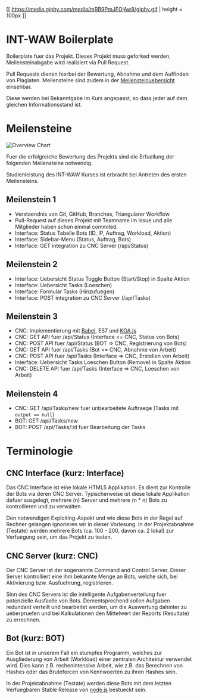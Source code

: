 [[ https://media.giphy.com/media/mRB9PmJFOjAw8/giphy.gif | height = 100px ]]

# INT-WAW Boilerplate

Boilerplate fuer das Projekt. Dieses Projekt muss geforked werden,
Meilensteinabgabe wird realisiert via Pull Request.

Pull Requests dienen hierbei der Bewertung, Abnahme und dem Auffinden
von Plagiaten. Meilensteine sind zudem in der [Meilensteinuebersicht](https://github.com/INT-WAW/Boilerplate/milestones)
einsehbar.

Diese werden bei Bekanntgabe im Kurs angepasst, so dass jeder auf
dem gleichen Informationsstand ist.

# Meilensteine

![Overview Chart](./guides/asset/readme-overview.png)

Fuer die erfolgreiche Bewertung des Projekts
sind die Erfuellung der folgenden Meilensteine
notwendig.

Studienleistung des INT-WAW Kurses ist erbracht
bei Antreten des ersten Meilensteins.

## Meilenstein 1

- Verstaendnis von Git, GitHub, Branches, Triangularer Workflow
- Pull-Request auf dieses Projekt mit Teamname im Issue und alle Mitglieder haben schon einmal commited.
- Interface: Status Tabelle Bots (ID, IP, Auftrag, Workload, Aktion)
- Interface: Sidebar-Menu (Status, Auftrag, Bots)
- Interface: GET integration zu CNC Server (/api/Status)

## Meilenstein 2

- Interface: Uebersicht Status Toggle Button (Start/Stop) in Spalte Aktion
- Interface: Uebersicht Tasks (Loeschen)
- Interface: Formular Tasks (Hinzufuegen)
- Interface: POST integration zu CNC Server (/api/Tasks)

## Meilenstein 3

- CNC: Implementierung mit [Babel](https://babeljs.io/), ES7 und [KOA.js](https://github.com/koajs/koa)
- CNC: GET API fuer /api/Status (Interface &lt;= CNC, Status von Bots)
- CNC: POST API fuer /api/Status (BOT =&gt; CNC, Registrierung von Bots)
- CNC: GET API fuer /api/Tasks (Bot &lt;= CNC, Abnahme von Arbeit)
- CNC: POST API fuer /api/Tasks (Interface =&gt; CNC, Erstellen von Arbeit)
- Interface: Uebersicht Tasks Loeschen Button (Remove) in Spalte Aktion
- CNC: DELETE API fuer /api/Tasks (Interface =&gt; CNC, Loeschen von Arbeit)

## Meilenstein 4

- CNC: GET /api/Tasks/new fuer unbearbeitete Auftraege (Tasks mit `output == null`)
- BOT: GET /api/Tasks/new
- BOT: POST /api/Tasks/:id fuer Bearbeitung der Tasks


# Terminologie

## CNC Interface (kurz: Interface)

Das CNC Interface ist eine lokale HTML5 Applikation. Es dient zur
Kontrolle der Bots via deren CNC Server. Typischerweise ist diese
lokale Applikation dafuer ausgelegt, mehrere (n) Server und mehrere
(n * n) Bots zu kontrollieren und zu verwalten.

Den notwendigen Exploiting-Aspekt und wie diese Bots in der Regel
auf Rechner gelangen ignorieren wir in dieser Vorlesung. In der
Projektabnahme (Testate) werden mehrere Bots (ca. 100 - 200, davon
ca. 2 lokal) zur Verfuegung sein, um das Projekt zu testen.

## CNC Server (kurz: CNC)

Der CNC Server ist der sogenannte Command and Control Server. Dieser
Server kontrolliert eine ihm bekannte Menge an Bots, welche sich, bei
Aktivierung bzw. Ausfuehrung, registrieren.

Sinn des CNC Servers ist die intelligente Aufgabenverteilung fuer
potenzielle Ausfaelle von Bots. Dementsprechend sollen Aufgaben
redundant verteilt und bearbeitet werden, um die Auswertung dahinter
zu ueberpruefen und bei Kalkulationen den Mittelwert der Reports
(Resultate) zu errechnen.

## Bot (kurz: BOT)

Ein Bot ist in unserem Fall ein stumpfes Programm, welches zur
Ausgliederung von Arbeit (Workload) einer zentralen Architektur
verwendet wird. Dies kann z.B. rechenintensive Arbeit, wie z.B. das
Berechnen von Hashes oder das Bruteforcen von Kennwoerten zu ihren
Hashes sein.

In der Projektabnahme (Testate) werden diese Bots mit dem letzten
Verfuegbaren Stable Release von [node.js](https://nodejs.org)
bestueckt sein.

